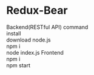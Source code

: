 # Redux-Bear
Backend(RESTful API) command</br>
install</br>
download node.js </br>
npm i </br>
node index.js
Frontend </br>
npm i </br>
npm start </br>

